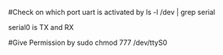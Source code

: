 #Check on which port uart is activated by 
	ls -l /dev | grep serial

serial0 is TX and RX

#Give Permission by
	sudo chmod 777  /dev/ttyS0


